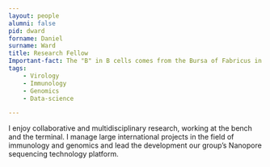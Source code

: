 ```yaml
---
layout: people
alumni: false
pid: dward
forname: Daniel
surname: Ward
title: Research Fellow
Important-fact: The "B" in B cells comes from the Bursa of Fabricus in birds.
tags:
    - Virology
    - Immunology
    - Genomics
    - Data-science

---
```


I enjoy collaborative and multidisciplinary research, working at the bench and the terminal. I manage large international projects in the field of immunology and genomics and lead the development our group’s Nanopore sequencing technology platform.

